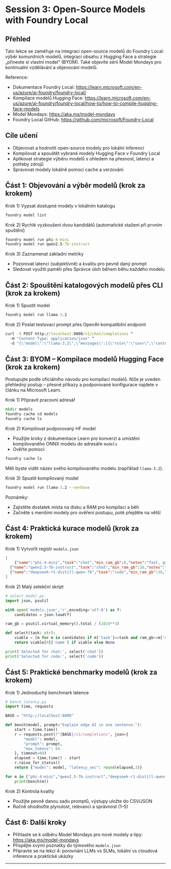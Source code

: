 <!--
CO_OP_TRANSLATOR_METADATA:
{
  "original_hash": "eb6ccbc99954b9db058c3fabdbf39cc5",
  "translation_date": "2025-09-23T01:00:35+00:00",
  "source_file": "Module08/03.OpenSourceModels.md",
  "language_code": "cs"
}
-->
# Session 3: Open-Source Models with Foundry Local

## Přehled

Tato lekce se zaměřuje na integraci open-source modelů do Foundry Local: výběr komunitních modelů, integraci obsahu z Hugging Face a strategie „přineste si vlastní model“ (BYOM). Také objevíte sérii Model Mondays pro kontinuální vzdělávání a objevování modelů.

Reference:
- Dokumentace Foundry Local: https://learn.microsoft.com/en-us/azure/ai-foundry/foundry-local/
- Kompilace modelů Hugging Face: https://learn.microsoft.com/en-us/azure/ai-foundry/foundry-local/how-to/how-to-compile-hugging-face-models
- Model Mondays: https://aka.ms/model-mondays
- Foundry Local GitHub: https://github.com/microsoft/Foundry-Local

## Cíle učení
- Objevovat a hodnotit open-source modely pro lokální inferenci
- Kompilovat a spouštět vybrané modely Hugging Face v Foundry Local
- Aplikovat strategie výběru modelů s ohledem na přesnost, latenci a potřeby zdrojů
- Spravovat modely lokálně pomocí cache a verzování

## Část 1: Objevování a výběr modelů (krok za krokem)

Krok 1) Vypsat dostupné modely v lokálním katalogu  
```cmd
foundry model list
```
  
Krok 2) Rychlé vyzkoušení dvou kandidátů (automatické stažení při prvním spuštění)  
```cmd
foundry model run phi-4-mini
foundry model run qwen2.5-7b-instruct
```
  
Krok 3) Zaznamenat základní metriky  
- Pozorovat latenci (subjektivně) a kvalitu pro pevně daný prompt  
- Sledovat využití paměti přes Správce úloh během běhu každého modelu  

## Část 2: Spouštění katalogových modelů přes CLI (krok za krokem)

Krok 1) Spustit model  
```cmd
foundry model run llama-3.2
```
  
Krok 2) Poslat testovací prompt přes OpenAI-kompatibilní endpoint  
```cmd
curl -X POST http://localhost:8000/v1/chat/completions ^
  -H "Content-Type: application/json" ^
  -d "{\"model\":\"llama-3.2\",\"messages\":[{\"role\":\"user\",\"content\":\"Say hello in 5 words.\"}]}"

```
  

## Část 3: BYOM – Kompilace modelů Hugging Face (krok za krokem)

Postupujte podle oficiálního návodu pro kompilaci modelů. Níže je uveden přehledný postup – přesné příkazy a podporované konfigurace najdete v článku na Microsoft Learn.

Krok 1) Připravit pracovní adresář  
```cmd
mkdir models
foundry cache cd models
foundry cache ls
```
  
Krok 2) Kompilovat podporovaný HF model  
- Použijte kroky z dokumentace Learn pro konverzi a umístění kompilovaného ONNX modelu do adresáře `models`  
- Ověřte pomocí:  
```cmd
foundry cache ls
```
  
Měli byste vidět název svého kompilovaného modelu (například `llama-3.2`).  

Krok 3) Spustit kompilovaný model  
```cmd
foundry model run llama-3.2 --verbose
```
  
Poznámky:  
- Zajistěte dostatek místa na disku a RAM pro kompilaci a běh  
- Začněte s menšími modely pro ověření postupu, poté přejděte na větší  

## Část 4: Praktická kurace modelů (krok za krokem)

Krok 1) Vytvořit registr `models.json`  
```json
[
    {"name":"phi-4-mini","task":"chat","min_ram_gb":8,"notes":"fast, great for general chat"},
  {"name":"qwen2.5-7b-instruct","task":"chat","min_ram_gb":16,"notes":"larger context, good reasoning"},
  {"name":"deepseek-r1-distill-qwen-7b","task":"code","min_ram_gb":16,"notes":"coding-oriented"}
]
```
  
Krok 2) Malý selekční skript  
```python
# select_model.py
import json, psutil

with open('models.json','r',encoding='utf-8') as f:
    candidates = json.load(f)

ram_gb = psutil.virtual_memory().total / (1024**3)

def select(task: str):
    viable = [m for m in candidates if m['task']==task and ram_gb>=m['min_ram_gb']]
    return viable[0]['name'] if viable else None

print('Selected for chat:', select('chat'))
print('Selected for code:', select('code'))
```
  

## Část 5: Praktické benchmarky modelů (krok za krokem)

Krok 1) Jednoduchý benchmark latence  
```python
# bench_latency.py
import time, requests

BASE = "http://localhost:8000"

def bench(model, prompt="Explain edge AI in one sentence."):
    start = time.time()
    r = requests.post(f"{BASE}/v1/completions", json={
        "model": model,
        "prompt": prompt,
        "max_tokens": 64
    }, timeout=60)
    elapsed = time.time() - start
    r.raise_for_status()
    return {"model": model, "latency_sec": round(elapsed,3)}

for m in ["phi-4-mini","qwen2.5-7b-instruct","deepseek-r1-distill-qwen-7b"]:
    print(bench(m))
```
  
Krok 2) Kontrola kvality  
- Použijte pevně danou sadu promptů, výstupy uložte do CSV/JSON  
- Ručně ohodnoťte plynulost, relevanci a správnost (1–5)  

## Část 6: Další kroky
- Přihlaste se k odběru Model Mondays pro nové modely a tipy: https://aka.ms/model-mondays  
- Přispějte svými poznatky do týmového `models.json`  
- Připravte se na lekci 4: porovnání LLMs vs SLMs, lokální vs cloudová inference a praktické ukázky  

---

